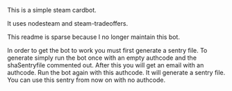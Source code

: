 This is a simple steam cardbot.

It uses nodesteam and steam-tradeoffers.

This readme is sparse because I no longer maintain this bot.

In order to get the bot to work you must first generate a sentry file.
To generate simply run the bot once with an empty authcode and the shaSentryfile commented out. After this you will get an email with an authcode. Run the bot again with this authcode. It will generate a sentry file. You can use this sentry from now on with no authcode.